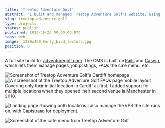 ```yaml
---
title: 'Treetop Adventure Golf'
abstract: "I built and managed Treetop Adventure Golf's website, using a custom Ruby-on-Rails CMS and a bespoke front-end."
slug: treetop-adventure-golf
type: projects
status: publish
published: 2018-09-20 00:00:00 UTC
tags: web
image: _1280x450_Early_bird_texture.jpg
position: 0
---
```


A full site build for [adventuregolf.com][1]. The CMS
is built on [Rails][2] and [Casein][3], which lets them manage pages, job postings, FAQs the
cafe menu, etc.

 ![Screenshot of Treetop Adventure Golf's Cardiff homepage](/images/1.jpg) ![A screenshot of the Treetop Adventure Golf FAQs page mobile layout](/images/4.jpg) Covering only their initial location in Cardiff at first, I added
support for multiple locations when they opened their second venue in
Manchester in 2018.

 ![Landing page showing both locations](/images/2.jpg) I also manage the VPS the site runs on, with [Capistrano][4] for deployment.

 ![Screenshot of the cafe menu from Treetop Adventure Golf](/images/3.jpg)

[1]: https://adventuregolf.com/
[2]: https://rubyonrails.org/
[3]: https://github.com/russellquinn/casein
[4]: https://capistranorb.com/
